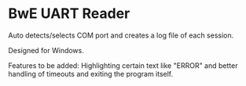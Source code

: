 # BwE UART Reader
Auto detects/selects COM port and creates a log file of each session.

Designed for Windows.

Features to be added: Highlighting certain text like "ERROR" and better handling of timeouts and exiting the program itself.


